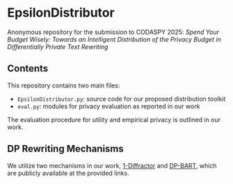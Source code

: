 # EpsilonDistributor
Anonymous repository for the submission to CODASPY 2025: *Spend Your Budget Wisely: Towards an Intelligent Distribution of the Privacy Budget in Differentially Private Text Rewriting*

## Contents
This repository contains two main files:

- `EpsilonDistributor.py`: source code for our proposed distribution toolkit
- `eval.py`: modules for privacy evaluation as reported in our work

The evaluation procedure for utility and empirical privacy is outlined in our work.

## DP Rewriting Mechanisms
We utilize two mechanisms in our work, [1-Diffractor](https://github.com/sjmeis/Diffractor) and [DP-BART](https://github.com/trusthlt/dp-bart-private-rewriting), which are publicly available at the provided links.